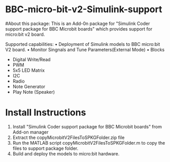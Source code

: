 # BBC-micro-bit-v2-Simulink-support

#About this package:
This is an Add-0n package for "Simulink Coder support package for BBC Microbit boards" which provides support for micro:bit v2 board.

Supported capabilities:
•	Deployment of Simulink models to BBC micro:bit V2 board. 
•	Monitor Singnals and Tune Parameters(External Mode)
•	Blocks
   * Digital Write/Read 
   * PWM
   * 5x5 LED Matrix
   * I2C
   * Radio 
   * Note Generator
   * Play Note (Speaker)
   
# Install Instructions
1. Install "Simulink Coder support package for BBC Microbit boards" from Add-on manager
2. Extract the copyMicrobitV2FilesToSPKGFolder.zip file
3. Run the MATLAB script copyMicrobitV2FilesToSPKGFolder.m to copy the files to support package folder.
4. Build and deploy the models to micro:bit hardware.
